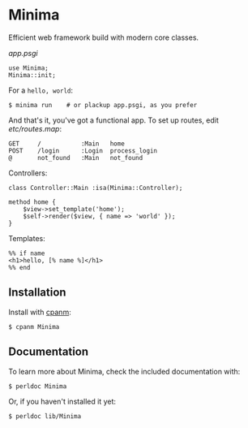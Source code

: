 # Minima

Efficient web framework build with modern core classes.

_app.psgi_

    use Minima;
    Minima::init;

For a `hello, world`:

    $ minima run    # or plackup app.psgi, as you prefer

And that's it, you've got a functional app. To set up routes, edit
_etc/routes.map_:

    GET     /           :Main   home
    POST    /login      :Login  process_login
    @       not_found   :Main   not_found

Controllers:

    class Controller::Main :isa(Minima::Controller);

    method home {
        $view->set_template('home');
        $self->render($view, { name => 'world' });
    }

Templates:

    %% if name
    <h1>hello, [% name %]</h1>
    %% end

## Installation

Install with [cpanm][cpm]:

    $ cpanm Minima

## Documentation

To learn more about Minima, check the included documentation with:

    $ perldoc Minima

Or, if you haven't installed it yet:

    $ perldoc lib/Minima

 [cpm]: https://github.com/miyagawa/cpanminus
